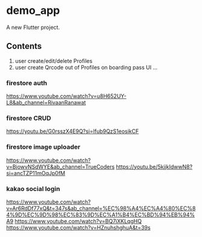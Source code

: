 # demo_app

A new Flutter project.

## Contents
1. user create/edit/delete Profiles
2. user create Qrcode out of Profiles on boarding pass UI
...

### firestore auth
https://www.youtube.com/watch?v=u8H652UY-L8&ab_channel=RivaanRanawat

### firestore CRUD
https://youtu.be/G0rsszX4E9Q?si=lfub9QzS1eosikCF  

### firestore image uploader
https://www.youtube.com/watch?v=BjowvNSdWYE&ab_channel=TrueCoders
https://youtu.be/5kjjkIdwwN8?si=ancTZP11mOqJp0fM

### kakao social login
https://www.youtube.com/watch?v=Ar6RdDf77xQ&t=347s&ab_channel=%EC%98%A4%EC%A4%80%EC%84%9D%EC%9D%98%EC%83%9D%EC%A1%B4%EC%BD%94%EB%94%A9
https://www.youtube.com/watch?v=BQ7iXKLqgHQ
https://www.youtube.com/watch?v=HZnuhshghuA&t=39s
